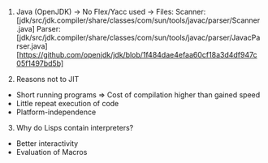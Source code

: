 1. Java (OpenJDK)
  -> No Flex/Yacc used
  -> Files:
  	Scanner: [jdk/src/jdk.compiler/share/classes/com/sun/tools/javac/parser/Scanner.java]
	Parser:  [jdk/src/jdk.compiler/share/classes/com/sun/tools/javac/parser/JavacParser.java]
  	[https://github.com/openjdk/jdk/blob/1f484dae4efaa60cf18a3d4df947c05f1497bd5b]

2. Reasons not to JIT
  - Short running programs => Cost of compilation higher than gained speed
  - Little repeat execution of code
  - Platform-independence

3. Why do Lisps contain interpreters?
  - Better interactivity
  - Evaluation of Macros
